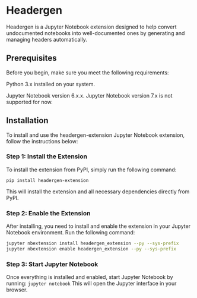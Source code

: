 # Headergen

Headergen is a Jupyter Notebook extension designed to help convert undocumented notebooks into well-documented ones by generating and managing headers automatically.

## Prerequisites
Before you begin, make sure you meet the following requirements:

Python 3.x installed on your system.

Jupyter Notebook version 6.x.x. Jupyter Notebook version 7.x is not supported for now.

## Installation
To install and use the headergen-extension Jupyter Notebook extension, follow the instructions below:

### Step 1: Install the Extension
To install the extension from PyPI, simply run the following command:

`pip install headergen-extension`

This will install the extension and all necessary dependencies directly from PyPI.

### Step 2: Enable the Extension
After installing, you need to install and enable the extension in your Jupyter Notebook environment. Run the following command:

```bash
jupyter nbextension install headergen_extension --py --sys-prefix
jupyter nbextension enable headergen_extension --py --sys-prefix
```

### Step 3: Start Jupyter Notebook
Once everything is installed and enabled, start Jupyter Notebook by running:
`jupyter notebook`
This will open the Jupyter interface in your browser.

